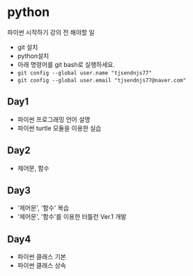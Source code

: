 ﻿# python

파이썬 시작하기 강의 전 해야할 일

* git 설치
* python설치
* 아래 명령어를 git bash로 실행하세요.
* `git config --global user.name "tjsendnjs77"`
* `git config --global user.email "tjsendnjs77@naver.com"`

## Day1
- 파이썬 프로그래밍 언어 설명
- 파이썬 turtle 모듈을 이용한 실습

## Day2
- 제어문, 함수

## Day3
- '제어문', '함수' 복습
- '제어문', '함수'를 이용한 터틀런 Ver.1 개발

## Day4
- 파이썬 클래스 기본
- 파이썬 클래스 상속